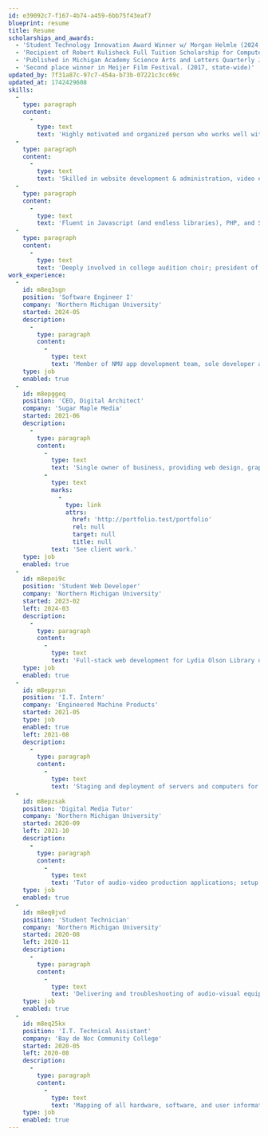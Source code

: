 ```yaml
---
id: e39092c7-f167-4b74-a459-6bb75f43eaf7
blueprint: resume
title: Resume
scholarships_and_awards:
  - 'Student Technology Innovation Award Winner w/ Morgan Helmle (2024, NMU)'
  - 'Recipient of Robert Kulisheck Full Tuition Scholarship for Computer Science (2023, NMU)'
  - 'Published in Michigan Academy Science Arts and Letters Quarterly Journal (2022, state-wide)'
  - 'Second place winner in Meijer Film Festival. (2017, state-wide)'
updated_by: 7f31a87c-97c7-454a-b73b-07221c3cc69c
updated_at: 1742429608
skills:
  -
    type: paragraph
    content:
      -
        type: text
        text: 'Highly motivated and organized person who works well with others; excellent communication skills.'
  -
    type: paragraph
    content:
      -
        type: text
        text: 'Skilled in website development & administration, video editing, graphic design, IT administration, sound engineering, and music production.'
  -
    type: paragraph
    content:
      -
        type: text
        text: 'Fluent in Javascript (and endless libraries), PHP, and Swift. Knowledgable in C++, Java, Ruby, and Kotlin. Familiar with Python, C#, AVR Assembly, and R.'
  -
    type: paragraph
    content:
      -
        type: text
        text: 'Deeply involved in college audition choir; president of the Superior A Cappella club, plays the piano, viola, and sings.'
work_experience:
  -
    id: m8eq3sgn
    position: 'Software Engineer I'
    company: 'Northern Michigan University'
    started: 2024-05
    description:
      -
        type: paragraph
        content:
          -
            type: text
            text: 'Member of NMU app development team, sole developer and maintainer for several university-wide applications; leading UI/UX improvement and standardization; creator of Wildkit stack, the next generation set of standardized technologies for NMU applications. '
    type: job
    enabled: true
  -
    id: m8epggeq
    position: 'CEO, Digital Architect'
    company: 'Sugar Maple Media'
    started: 2021-06
    description:
      -
        type: paragraph
        content:
          -
            type: text
            text: 'Single owner of business, providing web design, graphic design, and content production services to a growing list of local clients, non-profit and for-profit alike. '
          -
            type: text
            marks:
              -
                type: link
                attrs:
                  href: 'http://portfolio.test/portfolio'
                  rel: null
                  target: null
                  title: null
            text: 'See client work.'
    type: job
    enabled: true
  -
    id: m8epoi9c
    position: 'Student Web Developer'
    company: 'Northern Michigan University'
    started: 2023-02
    left: 2024-03
    description:
      -
        type: paragraph
        content:
          -
            type: text
            text: 'Full-stack web development for Lydia Olson Library on small team utilizing tools and techniques including Laravel (PHP), Vue (JavaScript), MySQL, Git, Trello, and more.'
    type: job
    enabled: true
  -
    id: m8epprsn
    position: 'I.T. Intern'
    company: 'Engineered Machine Products'
    started: 2021-05
    type: job
    enabled: true
    left: 2021-08
    description:
      -
        type: paragraph
        content:
          -
            type: text
            text: 'Staging and deployment of servers and computers for nearly three hundred employees at a large worksite. High-level administration over Windows domain and network.'
  -
    id: m8epzsak
    position: 'Digital Media Tutor'
    company: 'Northern Michigan University'
    started: 2020-09
    left: 2021-10
    description:
      -
        type: paragraph
        content:
          -
            type: text
            text: 'Tutor of audio-video production applications; setup and monitoring of virtual reality hardware; graphic design of student portraits and department assets.'
    type: job
    enabled: true
  -
    id: m8eq0jvd
    position: 'Student Technician'
    company: 'Northern Michigan University'
    started: 2020-08
    left: 2020-11
    description:
      -
        type: paragraph
        content:
          -
            type: text
            text: 'Delivering and troubleshooting of audio-visual equipment all around campus, assisting users with specific requests unable to be resolved by NMU IT support, and putting on campus events.'
    type: job
    enabled: true
  -
    id: m8eq25kx
    position: 'I.T. Technical Assistant'
    company: 'Bay de Noc Community College'
    started: 2020-05
    left: 2020-08
    description:
      -
        type: paragraph
        content:
          -
            type: text
            text: 'Mapping of all hardware, software, and user information within the church; setup of livestreaming equipment for church service broadcasts; reviewing of church compliance with copyright laws and guidelines.'
    type: job
    enabled: true
---
```

